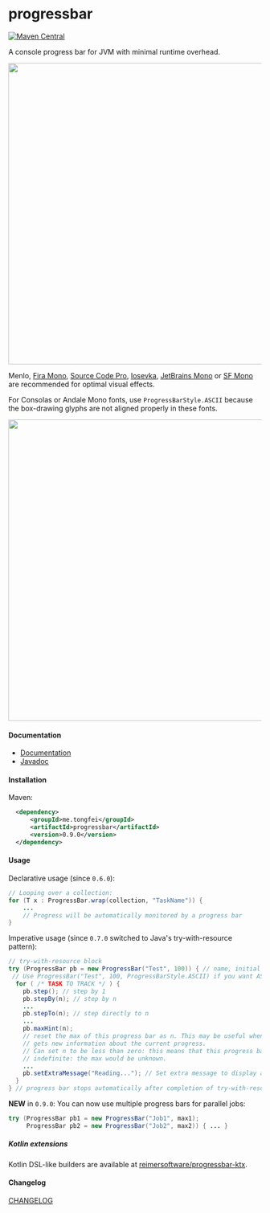 # progressbar 
[![Maven Central](https://img.shields.io/maven-central/v/me.tongfei/progressbar.svg?style=flat-square)](https://maven-badges.herokuapp.com/maven-central/me.tongfei/progressbar)

A console progress bar for JVM with minimal runtime overhead.

<img src="https://i.imgur.com/E4mvuWh.gif" width="600"/>

Menlo, 
[Fira Mono](https://github.com/mozilla/Fira), 
[Source Code Pro](https://github.com/adobe-fonts/source-code-pro),
[Iosevka](https://github.com/be5invis/Iosevka),
[JetBrains Mono](https://www.jetbrains.com/lp/mono/) or 
[SF Mono](https://developer.apple.com/fonts/) are recommended for optimal visual effects.

For Consolas or Andale Mono fonts, use `ProgressBarStyle.ASCII` because the box-drawing glyphs are not aligned properly in these fonts.

<img src="https://i.gyazo.com/e01943454443f90c9499c00a6c197a41.gif" width="600"/>

#### Documentation
 - [Documentation](http://ctongfei.github.io/progressbar/)
 - [Javadoc](https://javadoc.io/doc/me.tongfei/progressbar/0.9.0)
 

#### Installation

Maven:

```xml
  <dependency>
      <groupId>me.tongfei</groupId>
      <artifactId>progressbar</artifactId>
      <version>0.9.0</version>
  </dependency>
```

#### Usage
Declarative usage (since `0.6.0`):
```java
// Looping over a collection:
for (T x : ProgressBar.wrap(collection, "TaskName")) {
    ...
    // Progress will be automatically monitored by a progress bar
}
```

Imperative usage (since `0.7.0` switched to Java's try-with-resource pattern):

```java
// try-with-resource block
try (ProgressBar pb = new ProgressBar("Test", 100)) { // name, initial max
 // Use ProgressBar("Test", 100, ProgressBarStyle.ASCII) if you want ASCII output style
  for ( /* TASK TO TRACK */ ) {
    pb.step(); // step by 1
    pb.stepBy(n); // step by n
    ...
    pb.stepTo(n); // step directly to n
    ...
    pb.maxHint(n);
    // reset the max of this progress bar as n. This may be useful when the program
    // gets new information about the current progress.
    // Can set n to be less than zero: this means that this progress bar would become
    // indefinite: the max would be unknown.
    ...
    pb.setExtraMessage("Reading..."); // Set extra message to display at the end of the bar
  }
} // progress bar stops automatically after completion of try-with-resource block
```

**NEW** in `0.9.0`: You can now use multiple progress bars for parallel jobs:
```java
try (ProgressBar pb1 = new ProgressBar("Job1", max1); 
     ProgressBar pb2 = new ProgressBar("Job2", max2)) { ... }
```

##### Kotlin extensions
Kotlin DSL-like builders are available at [reimersoftware/progressbar-ktx](https://github.com/reimersoftware/progressbar-ktx).

#### Changelog
[CHANGELOG](https://github.com/ctongfei/progressbar/blob/master/CHANGELOG.md)
